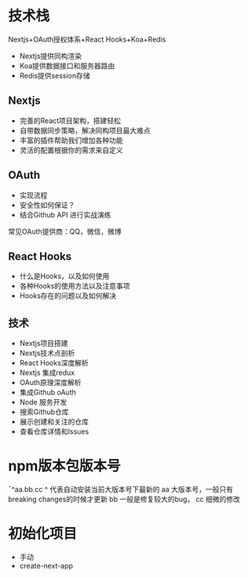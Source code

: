# 技术栈
Nextjs+OAuth授权体系+React Hooks+Koa+Redis

- Nextjs提供同构渲染
- Koa提供数据接口和服务器路由
- Redis提供session存储

## Nextjs

- 完善的React项目架构，搭建轻松
- 自带数据同步策略，解决同构项目最大难点
- 丰富的插件帮助我们增加各种功能
- 灵活的配置根据你的需求来自定义

## OAuth 
- 实现流程
- 安全性如何保证？
- 结合Github API 进行实战演练

常见OAuth提供商：QQ，微信，微博

## React Hooks
- 什么是Hooks，以及如何使用
- 各种Hooks的使用方法以及注意事项
- Hooks存在的问题以及如何解决

## 技术
- Nextjs项目搭建
- Nextjs技术点剖析
- React Hooks深度解析
- Nextjs 集成redux
- OAuth原理深度解析
- 集成Github oAuth
- Node 服务开发
- 搜索Github仓库
- 展示创建和关注的仓库
- 查看仓库详情和Issues

# npm版本包版本号

ˉ^aa.bb.cc 
^ 代表自动安装当前大版本号下最新的
aa 大版本号，一般只有breaking changes的时候才更新
bb 一般是修复较大的bug，
cc 细微的修改

# 初始化项目
- 手动
- create-next-app






